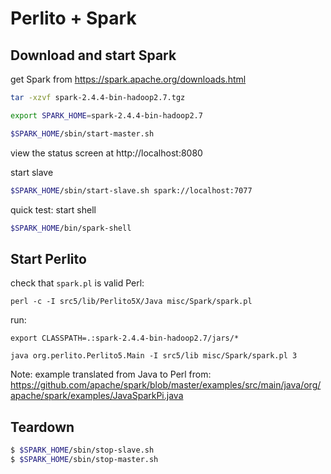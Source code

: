 Perlito + Spark
===============

Download and start Spark
--------------

get Spark from https://spark.apache.org/downloads.html

```sh
tar -xzvf spark-2.4.4-bin-hadoop2.7.tgz

export SPARK_HOME=spark-2.4.4-bin-hadoop2.7

$SPARK_HOME/sbin/start-master.sh
```

view the status screen at http://localhost:8080

start slave

```sh
$SPARK_HOME/sbin/start-slave.sh spark://localhost:7077
```

quick test: start shell

```sh
$SPARK_HOME/bin/spark-shell
```

Start Perlito
-------------

check that `spark.pl` is valid Perl:

```
perl -c -I src5/lib/Perlito5X/Java misc/Spark/spark.pl
```

run:

```
export CLASSPATH=.:spark-2.4.4-bin-hadoop2.7/jars/*

java org.perlito.Perlito5.Main -I src5/lib misc/Spark/spark.pl 3
```

Note: example translated from Java to Perl from:
https://github.com/apache/spark/blob/master/examples/src/main/java/org/apache/spark/examples/JavaSparkPi.java


Teardown
--------

```sh
$ $SPARK_HOME/sbin/stop-slave.sh
$ $SPARK_HOME/sbin/stop-master.sh
```


